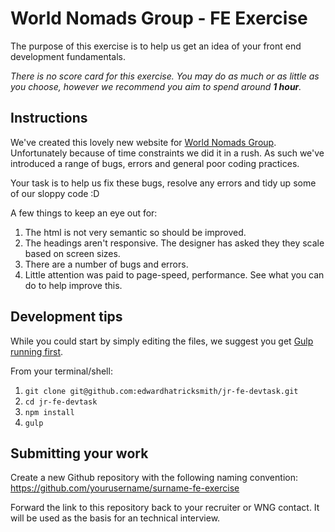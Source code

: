 World Nomads Group - FE Exercise
=====

The purpose of this exercise is to help us get an idea of your front end development fundamentals.

_There is no score card for this exercise. You may do as much or as little as you choose, however we recommend you aim to spend around **1 hour**._

## Instructions

We've created this lovely new website for [World Nomads Group](http://www.worldnomadsgroup.com/). Unfortunately because of time constraints we did it in a rush. As such we've introduced a range of bugs, errors and general poor coding practices.

Your task is to help us fix these bugs, resolve any errors and tidy up some of our sloppy code :D

A few things to keep an eye out for:

1. The html is not very semantic so should be improved.
2. The headings aren't responsive. The designer has asked they they scale based on screen sizes.
3. There are a number of bugs and errors.
4. Little attention was paid to page-speed, performance. See what you can do to help improve this.

## Development tips

While you could start by simply editing the files, we suggest you get [Gulp running first](https://gulpjs.com/).

From your terminal/shell:

1. `git clone git@github.com:edwardhatricksmith/jr-fe-devtask.git`
2. `cd jr-fe-devtask`
3. `npm install`
4. `gulp`

## Submitting your work

Create a new Github repository with the following naming convention: https://github.com/yourusername/surname-fe-exercise

Forward the link to this repository back to your recruiter or WNG contact. It will be used as the basis for an technical interview.